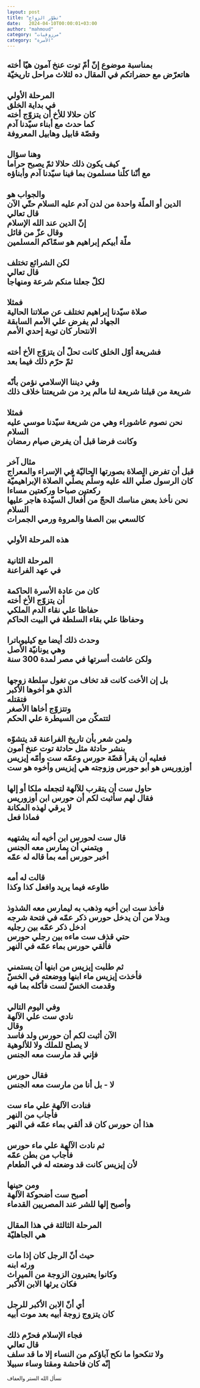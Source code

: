 ```yaml
---
layout: post
title: "تطوّر الزواج"
date:   2024-04-10T00:00:01+03:00
author: "mahmoud"
category: "مرزوقيات"
category: "الأسرة"
---
```



بمناسبة موضوع إنّ أمّ توت عنخ آمون هيّا أخته  
هاتعرّض مع حضراتكم في المقال ده لثلاث مراحل
تاريخيّة  
-------  
المرحلة الأولي  
في بداية الخلق  
كان حلالا للأخ أن يتزوّج أخته  
كما حدث مع أبناء سيّدنا آدم  
وقصّة قابيل وهابيل المعروفة  
--------  
وهنا سؤال  
كيف يكون ذلك حلالا ثمّ يصبح حراما  
مع أنّنا كلّنا مسلمون بما فينا سيّدنا آدم وأبناؤه  
--------  
والجواب هو  
الدين أو الملّة واحدة من لدن آدم عليه السلام حتّي
الآن  
قال تعالي  
إنّ الدين عند الله الإسلام  
وقال عزّ من قائل  
ملّة أبيكم إبراهيم هو سمّاكم المسلمين  
------  
لكن الشرائع تختلف  
قال تعالي  
لكلّ جعلنا منكم شرعة ومنهاجا  
--------  
فمثلا  
صلاة سيّدنا إبراهيم تختلف عن صلاتنا الحالية  
الجهاد لم يفرض علي الأمم السابقة  
الانتحار كان توبة إحدي الأمم  
--------  
فشريعة أوّل الخلق كانت تحلّ أن يتزوّج الأخ أخته  
ثمّ حرّم ذلك فيما بعد  
-------  
وفي ديننا الإسلامي نؤمن بأنّه  
شريعة من قبلنا شريعة لنا مالم يرد من شريعتنا خلاف
ذلك  
-------  
فمثلا  
نحن نصوم عاشوراء وهي من شريعة سيّدنا موسي عليه
السلام  
وكانت فرضا قبل أن يفرض صيام رمضان  
-------  
مثال آخر  
قبل أن تفرض الصلاة بصورتها الحاليّة في الإسراء
والمعراج  
كان الرسول صلّي الله عليه وسلّم يصلّي الصلاة
الإبراهيميّة  
ركعتين صباحا وركعتين مساءا  
نحن نأخذ بعض مناسك الحجّ من أفعال السيّدة هاجر عليها
السلام  
كالسعي بين الصفا والمروة ورمي الجمرات  
--------  
هذه المرحلة الأولي  
--------  
المرحلة الثانية  
في عهد الفراعنة  
----------  
كان من عادة الأسرة الحاكمة  
أن يتزوّج الأخ أخته  
حفاظا علي نقاء الدم الملكي  
وحفاظا علي بقاء السلطة في البيت الحاكم  
--------  
وحدث ذلك أيضا مع كيليوباترا  
وهي يونانيّة الأصل  
ولكن عاشت أسرتها في مصر لمدة 300 سنة  
----------  
بل إن الأخت كانت قد تخاف من تغول سلطة زوجها  
الذي هو أخوها الأكبر  
فتقتله  
وتتزوّج أخاها الأصغر  
لتتمكّن من السيطرة علي الحكم  
---------  
ولمن شعر بأن تاريخ الفراعنة قد يتشوّه  
بنشر حادثة مثل حادثة توت عنخ آمون  
فعليه أن يقرأ قصّة حورس وعمّه ست وأمّه إيزيس  
أوزوريس هو أبو حورس وزوجته هي إيزيس وأخوه هو ست  
---------  
حاول ست أن يتقرب للآلهة لتجعله ملكا أو إلها  
فقال لهم سأثبت لكم أن حورس ابن أوزوريس  
لا يرقي لهذه المكانة  
فماذا فعل  
--------  
قال ست لحورس ابن أخيه أنه يشتهيه  
ويتمني أن يمارس معه الجنس  
أخبر حورس أمه بما قاله له عمّه  
-------  
قالت له أمه  
طاوعه فيما يريد وافعل كذا وكذا  
--------  
فأخذ ست ابن أخيه وذهب به ليمارس معه الشذوذ  
وبدلا من أن يدخل حورس ذكر عمّه في فتحة شرجه  
ادخل ذكر عمّه بين رجليه  
حتي قذف ست ماءه بين رجلي حورس  
فألقي حورس بماء عمّه في النهر  
---------  
ثم طلبت إيزيس من ابنها أن يستمني  
فأخذت إيزيس ماء ابنها ووضعته في الخسّ  
وقدمت الخسّ لست فأكله بما فيه  
--------  
وفي اليوم التالي  
نادي ست علي الآلهة  
وقال  
الآن أثبت لكم أن حورس ولد فاسد  
لا يصلح للملك ولا للألوهية  
فإني قد مارست معه الجنس  
------  
فقال حورس  
لا - بل أنا من مارست معه الجنس  
-------  
فنادت الآلهة علي ماء ست  
فأجاب من النهر  
هذا أن حورس كان قد ألقي بماء عمّه في النهر  
-------  
ثم نادت الآلهة علي ماء حورس  
فأجاب من بطن عمّه  
لأن إيزيس كانت قد وضعته له في الطعام  
----------  
ومن حينها  
أصبح ست أضحوكة الآلهة  
وأصبح إلها للشر عند المصريين القدماء  
-------  
المرحلة الثالثة في هذا المقال  
هي الجاهليّة  
--------  
حيث أنّ الرجل كان إذا مات  
ورثه ابنه  
وكانوا يعتبرون الزوجة من الميراث  
فكان يرثها الابن الأكبر  
-------  
أي أنّ الابن الأكبر للرجل  
كان يتزوج زوجة أبيه بعد موت أبيه  
---------  
فجاء الإسلام فحرّم ذلك  
قال تعالي  
ولا تنكحوا ما نكح آباؤكم من النساء إلا ما قد
سلف  
إنّه كان فاحشة ومقتا وساء سبيلا  
-------  
نسأل الله الستر والعفاف
